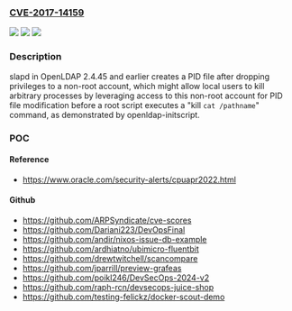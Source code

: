 ### [CVE-2017-14159](https://cve.mitre.org/cgi-bin/cvename.cgi?name=CVE-2017-14159)
![](https://img.shields.io/static/v1?label=Product&message=n%2Fa&color=blue)
![](https://img.shields.io/static/v1?label=Version&message=n%2Fa%20&color=brightgreen)
![](https://img.shields.io/static/v1?label=Vulnerability&message=n%2Fa&color=brightgreen)

### Description

slapd in OpenLDAP 2.4.45 and earlier creates a PID file after dropping privileges to a non-root account, which might allow local users to kill arbitrary processes by leveraging access to this non-root account for PID file modification before a root script executes a "kill `cat /pathname`" command, as demonstrated by openldap-initscript.

### POC

#### Reference
- https://www.oracle.com/security-alerts/cpuapr2022.html

#### Github
- https://github.com/ARPSyndicate/cve-scores
- https://github.com/Dariani223/DevOpsFinal
- https://github.com/andir/nixos-issue-db-example
- https://github.com/ardhiatno/ubimicro-fluentbit
- https://github.com/drewtwitchell/scancompare
- https://github.com/jparrill/preview-grafeas
- https://github.com/poikl246/DevSecOps-2024-v2
- https://github.com/raph-rcn/devsecops-juice-shop
- https://github.com/testing-felickz/docker-scout-demo

